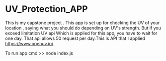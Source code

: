 # UV_Protection_APP
This is my capstone project . This app is set up for checking the UV of your location , saying what you should do depending on UV's strength.
But if you exceed limitation UV api Which is applied for this app, you have to wait for one day. That api allows 50 request per day.This is API that I 
applied https://www.openuv.io/

To run app cmd >> node index.js
